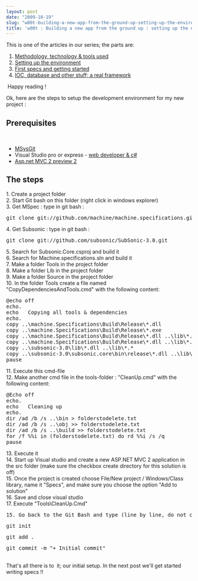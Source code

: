 ```yaml
---
layout: post
date: "2009-10-19"
slug: "w00t-building-a-new-app-from-the-ground-up-setting-up-the-environment"
title: 'w00t : Building a new app from the ground up : setting up the environment'
---
```


This is one of the articles in our series; the parts are:<br />
<ol>
	<li><a href="http://www.corebvba.be/blog/post/w00t-Building-a-new-app-from-the-ground-up-methodology-technology-tools-used.aspx">Methodology, technology &amp; tools used</a></li>
	<li><a href="http://www.corebvba.be/blog/post/w00t-Building-a-new-app-from-the-ground-up-setting-up-the-environment.aspx">Setting up the environment</a></li>
	<li><a href="http://www.corebvba.be/blog/post/w00t-Building-a-new-app-from-the-ground-up-First-specs-and-getting-started.aspx">First specs and getting started</a></li>
	<li><a href="http://www.corebvba.be/blog/post/w00t-Building-a-new-app-from-the-ground-up-IOC-database-and-other-stuff3b-a-real-framework.aspx">IOC, database and other stuff; a real framework</a>&nbsp; <br />
	</li>
</ol>
<p>
&nbsp;Happy reading !<br />
</p>
<p>
Ok, here are the steps to setup the development environment for my new project :
</p>
<h2>Prerequisites<br />
</h2>
<p>
&nbsp;
</p>
<ul>
	<li><a href="http://code.google.com/p/msysgit/" target="_blank">MSysGit</a></li>
	<li>Visual Studio pro or express - <a href="http://www.microsoft.com/express/download/#webInstall" target="_blank">web developer &amp; c#</a>&nbsp;</li>
	<li><a href="http://www.microsoft.com/downloads/details.aspx?familyid=D3F06BB9-5F5F-4F46-91E9-813B3FCE2DB1&amp;displaylang=en" target="_blank">Asp.net MVC 2 preview 2</a> <br />
	</li>
</ul>
<h2>The steps</h2>
<p>
1. Create a project folder <br />
2. Start Git bash on this folder (right click in windows explorer)<br />
3. Get MSpec : type in git bash : 
</p>
<pre>
git clone git://github.com/machine/machine.specifications.git
</pre>
<p>
4. Get Subsonic : type in git bash :
</p>
<pre>
git clone git://github.com/subsonic/SubSonic-3.0.git 
</pre>
<p>
5. Search for Subsonic.Core.csproj and build it<br />
6. Search for Machine.specifications.sln and build it<br />
7. Make a folder Tools in the project folder<br />
8. Make a folder Lib in the project folder<br />
9. Make a folder Source in the project folder<br />
10. In the folder Tools create a file named &quot;CopyDependenciesAndTools.cmd&quot; with the following content:
</p>
<pre>
@echo off
echo.
echo&nbsp;&nbsp; Copying all tools &amp; dependencies
echo.
copy ..\machine.Specifications\Build\Release\*.dll
copy ..\machine.Specifications\Build\Release\*.exe
copy ..\machine.Specifications\Build\Release\*.dll ..\lib\*.*
copy ..\machine.Specifications\Build\Release\*.dll ..\lib\*.*
copy ..\subsonic-3.0\lib\*.dll ..\lib\*.*
copy ..\subsonic-3.0\subsonic.core\bin\release\*.dll ..\lib\*.*
pause
</pre>
<p>
11. Execute this cmd-file<br />
12. Make another cmd file in the tools-folder : &quot;CleanUp.cmd&quot; with the following content:
</p>
<pre>
@Echo off
echo.
echo&nbsp;&nbsp; Cleaning up
echo.
dir /ad /b /s ..\bin &gt; folderstodelete.txt
dir /ad /b /s ..\obj &gt;&gt; folderstodelete.txt
dir /ad /b /s ..\build &gt;&gt; folderstodelete.txt
for /f %%i in (folderstodelete.txt) do rd %%i /s /q
pause
</pre>
<p>
13. Execute it<br />
14. Start up Visual studio and create a new ASP.NET MVC 2 application in the src folder (make sure the checkbox create directory for this solution is off)<br />
15. Once the project is created choose File/New project / Windows/Class library, name it &quot;Specs&quot;, and make sure you choose the option &quot;Add to solution&quot;<br />
16. Save and close visual studio<br />
17. Execute &quot;Tools\CleanUp.Cmd&quot;
</p>
<pre>
15. Go back to the Git Bash and type (line by line, do not copy and paste this in one block):
</pre>
<pre>
git init
</pre>
<pre>
git add .
</pre>
<pre>
git commit -m &quot;+ Initial commit&quot;
</pre>
<p>
<br />
That&#39;s all there is to&nbsp; it; our initial setup. In the next post we&#39;ll get started writing specs !!
</p>
